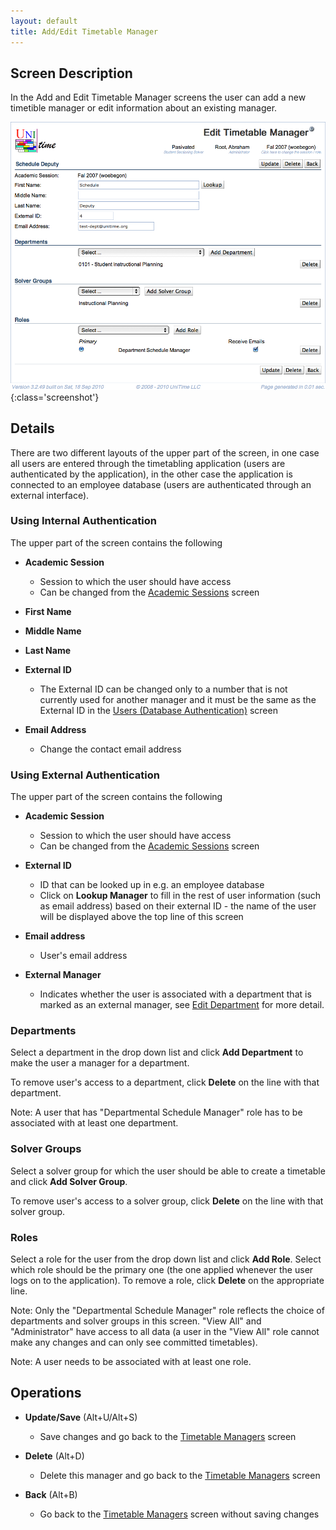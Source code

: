 ```yaml
---
layout: default
title: Add/Edit Timetable Manager
---
```



## Screen Description

In the Add and Edit Timetable Manager screens the user can add a new timetible manager or edit information about an existing manager.

![Edit Timetable Manager](images/edit-timetable-manager-1.png){:class='screenshot'}

## Details

There are two different layouts of the upper part of the screen, in one case all users are entered through the timetabling application (users are authenticated by the application), in the other case the application is connected to an employee database (users are authenticated through an external interface).

### Using Internal Authentication

The upper part of the screen contains the following

* **Academic Session**
	* Session to which the user should have access
	* Can be changed from the [Academic Sessions](academic-sessions) screen

* **First Name**

* **Middle Name**

* **Last Name**

* **External ID**
	* The External ID can be changed only to a number that is not currently used for another manager and it must be the same as the External ID in the [Users (Database Authentication)](https://sites.google.com/a/unitime.org/help/Users_%28Database_Authentication%29) screen

* **Email Address**
	* Change the contact email address

### Using External Authentication

The upper part of the screen contains the following

* **Academic Session**
	* Session to which the user should have access
	* Can be changed from the [Academic Sessions](academic-sessions) screen

* **External ID**
	* ID that can be looked up in e.g. an employee database
	* Click on **Lookup Manager** to fill in the rest of user information (such as email address) based on their external ID - the name of the user will be displayed above the top line of this screen

* **Email address**
	* User's email address

* **External Manager**
	* Indicates whether the user is associated with a department that is marked as an external manager, see [Edit Department](edit-department) for more detail.

### Departments

Select a department in the drop down list and click **Add Department** to make the user a manager for a department.

To remove user's access to a department, click **Delete** on the line with that department.

Note: A user that has "Departmental Schedule Manager" role has to be associated with at least one department.

### Solver Groups

Select a solver group for which the user should be able to create a timetable and click **Add Solver Group**.

To remove user's access to a solver group, click **Delete** on the line with that solver group.

### Roles

Select a role for the user from the drop down list and click **Add Role**. Select which role should be the primary one (the one applied whenever the user logs on to the application). To remove a role, click **Delete** on the appropriate line.

Note: Only the "Departmental Schedule Manager" role reflects the choice of departments and solver groups in this screen. "View All" and "Administrator" have access to all data (a user in the "View All" role cannot make any changes and can only see committed timetables).

Note: A user needs to be associated with at least one role.

## Operations

* **Update/Save** (Alt+U/Alt+S)
	* Save changes and go back to the [Timetable Managers](timetable-managers) screen

* **Delete** (Alt+D)
	* Delete this manager and go back to the [Timetable Managers](timetable-managers) screen

* **Back** (Alt+B)
	* Go back to the [Timetable Managers](timetable-managers) screen without saving changes
